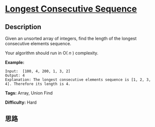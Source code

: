 # [Longest Consecutive Sequence][title]

## Description

Given an unsorted array of integers, find the length of the longest
consecutive elements sequence.

Your algorithm should run in O( _n_ ) complexity.

**Example:**
            Input:  [100, 4, 200, 1, 3, 2]    Output: 4    Explanation: The longest consecutive elements sequence is [1, 2, 3, 4]. Therefore its length is 4.    


**Tags:** Array, Union Find

**Difficulty:** Hard

## 思路

[title]: https://leetcode.com/problems/longest-consecutive-sequence
